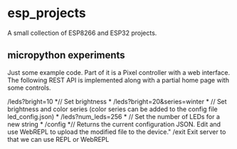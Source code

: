 # esp_projects
A small collection of ESP8266 and ESP32 projects.

## micropython experiments
Just some example code. Part of it is a Pixel controller with a web interface. 
The following REST API is implemented along with a partial home page with some controls.

/leds?bright=10  *// Set brightness *
/leds?bright=20&series=winter  * // Set brightness and color series (color series can be added to the config file led_config.json) *
/leds?num_leds=256 * // Set the number of LEDs for a new string *
/config *// Returns the current configuration JSON. Edit and use WebREPL to upload the modified file to the device."
/exit  Exit server to that we can use REPL or WebREPL
